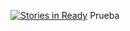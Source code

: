 [![Stories in Ready](https://badge.waffle.io/deckard86/ieFetatures.png?label=ready&title=Ready)](https://waffle.io/deckard86/ieFetatures)
Prueba

